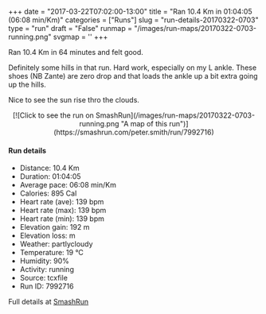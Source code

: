 +++
date = "2017-03-22T07:02:00-13:00"
title = "Ran 10.4 Km in 01:04:05 (06:08 min/Km)"
categories = ["Runs"]
slug = "run-details-20170322-0703"
type = "run"
draft = "False"
runmap = "/images/run-maps/20170322-0703-running.png"
svgmap = '<polyline points="44 33, 45 30, 40 30, 40 31, 33 34, 30 37, 26 53, 24 56, 22 60, 17 76, 15 84, 17 85, 33 88, 35 89, 37 94, 39 97, 52 100, 50 97, 52 81, 56 77, 61 75, 63 75, 67 76, 68 78, 66 85, 68 89, 66 93, 61 94, 56 90, 57 88, 61 86, 61 74, 65 73, 76 68, 76 64, 79 60, 82 53, 83 45, 85 43, 84 39, 82 33, 69 29, 59 22, 53 30, 51 31, 47 30, 44 34, 47 30, 53 31, 58 22, 71 11, 82 0, 85 2">'
+++

Ran 10.4 Km in 64 minutes and felt good. 

Definitely some hills in that run. Hard work, especially on my L ankle. These shoes (NB Zante) are zero drop and that loads the ankle up a bit extra going up the hills. 

Nice to see the sun rise thro the clouds. 

<!--more-->

<center>
[![Click to see the run on SmashRun](/images/run-maps/20170322-0703-running.png "A map of this run")](https://smashrun.com/peter.smith/run/7992716)
</center>

#### Run details

* Distance: 10.4 Km
* Duration: 01:04:05
* Average pace: 06:08 min/Km
* Calories: 895 Cal
* Heart rate (ave): 139 bpm
* Heart rate (max): 139 bpm
* Heart rate (min): 139 bpm
* Elevation gain: 192 m
* Elevation loss:  m
* Weather: partlycloudy
* Temperature: 19 &deg;C
* Humidity: 90%
* Activity: running
* Source: tcxfile
* Run ID: 7992716

Full details at [SmashRun](https://smashrun.com/peter.smith/run/7992716)